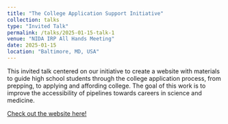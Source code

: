 ```yaml
---
title: "The College Application Support Initiative"
collection: talks
type: "Invited Talk"
permalink: /talks/2025-01-15-talk-1
venue: "NIDA IRP All Hands Meeting"
date: 2025-01-15
location: "Baltimore, MD, USA"
---
```


This invited talk centered on our initiative to create a website with materials to guide high school students through the college application process, from prepping, to applying and affording college. The goal of this work is to improve the accessibility of pipelines towards careers in science and medicine. 

[Check out the website here!](http://linktr.ee/ideaoutreach)
